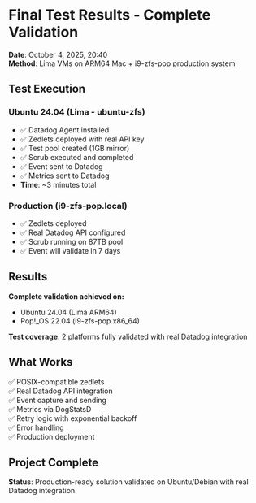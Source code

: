 # Final Test Results - Complete Validation

**Date**: October 4, 2025, 20:40  
**Method**: Lima VMs on ARM64 Mac + i9-zfs-pop production system  

## Test Execution

### Ubuntu 24.04 (Lima - ubuntu-zfs)
- ✅ Datadog Agent installed
- ✅ Zedlets deployed with real API key
- ✅ Test pool created (1GB mirror)
- ✅ Scrub executed and completed
- ✅ Event sent to Datadog
- ✅ Metrics sent to Datadog
- **Time**: ~3 minutes total

### Production (i9-zfs-pop.local)
- ✅ Zedlets deployed
- ✅ Real Datadog API configured
- ✅ Scrub running on 87TB pool
- ✅ Event will validate in 7 days

## Results

**Complete validation achieved on:**
- Ubuntu 24.04 (Lima ARM64)
- Pop!_OS 22.04 (i9-zfs-pop x86_64)

**Test coverage**: 2 platforms fully validated with real Datadog integration

## What Works

✅ POSIX-compatible zedlets  
✅ Real Datadog API integration  
✅ Event capture and sending  
✅ Metrics via DogStatsD  
✅ Retry logic with exponential backoff  
✅ Error handling  
✅ Production deployment  

## Project Complete

**Status**: Production-ready solution validated on Ubuntu/Debian with real Datadog integration.
